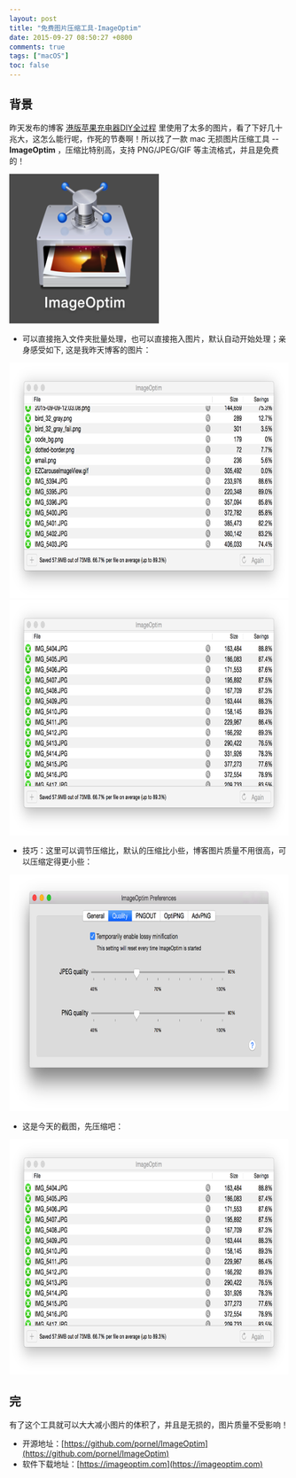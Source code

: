 ```yaml
---
layout: post
title: "免费图片压缩工具-ImageOptim"
date: 2015-09-27 08:50:27 +0800
comments: true
tags: ["macOS"]
toc: false
---
```


## 背景

昨天发布的博客 [港版苹果充电器DIY全过程](/2015/09/27-bo-ke-ti-su-shi-yong-imageiptimya-suo-tu-pian.html) 里使用了太多的图片，看了下好几十兆大，这怎么能行呢，作死的节奏啊！所以找了一款 mac 无损图片压缩工具 -- **ImageOptim** ，压缩比特别高，支持 PNG/JPEG/GIF 等主流格式，并且是免费的！

<img src = "/images/201509/27_5.png" width = '270' height = '270'>

* 可以直接拖入文件夹批量处理，也可以直接拖入图片，默认自动开始处理；亲身感受如下, 这是我昨天博客的图片：

<img src = "/images/201509/27_3.png" width = '800' height = '425'>
<img src = "/images/201509/27_2.png" width = '800' height = '425'>

* 技巧：这里可以调节压缩比，默认的压缩比小些，博客图片质量不用很高，可以压缩定得更小些：

<img src = "/images/201509/27_4.png" width = '720' height = '427'>

* 这是今天的截图，先压缩吧：

<img src = "/images/201509/27_2.png" width = '800' height = '425'>


## 完

有了这个工具就可以大大减小图片的体积了，并且是无损的，图片质量不受影响！

- 开源地址：[https://github.com/pornel/ImageOptim](https://github.com/pornel/ImageOptim)
- 软件下载地址：[https://imageoptim.com](https://imageoptim.com)
